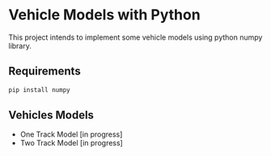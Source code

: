 # Vehicle Models with Python

This project intends to implement some vehicle models using python numpy library.

## Requirements

```bash
pip install numpy
```

## Vehicles Models

- One Track Model [in progress]
- Two Track Model [in progress]


